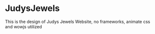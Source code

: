 # JudysJewels
This is the design of Judys Jewels Website, no frameworks, animate css and wowjs utilized